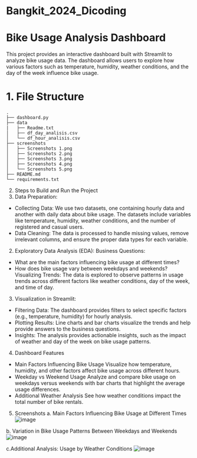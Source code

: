 # Bangkit_2024_Dicoding
# Bike Usage Analysis Dashboard
This project provides an interactive dashboard built with Streamlit to analyze bike usage data. The dashboard allows users to explore how various factors such as temperature, humidity, weather conditions, and the day of the week influence bike usage.

# 1. File Structure

```plaintext
.
├── dashboard.py
├── data
|   ├── Readme.txt
│   ├── df_day_analisis.csv
│   └── df_hour_analisis.csv
├── screenshots
│   ├── Screenshots 1.png
│   ├── Screenshots 2.png
│   ├── Screenshots 3.png
│   ├── Screenshots 4.png
│   └── Screenshots 5.png
├── README.md
└── requirements.txt
```
2. Steps to Build and Run the Project
1. Data Preparation:
- Collecting Data: We use two datasets, one containing hourly data and another with daily data about bike usage. The datasets include variables like temperature, humidity, weather conditions, and the number of registered and casual users.
- Data Cleaning: The data is processed to handle missing values, remove irrelevant columns, and ensure the proper data types for each variable.

2. Exploratory Data Analysis (EDA):
Business Questions:
- What are the main factors influencing bike usage at different times?
- How does bike usage vary between weekdays and weekends?
Visualizing Trends: The data is explored to observe patterns in usage trends across different factors like weather conditions, day of the week, and time of day.

3. Visualization in Streamlit:
- Filtering Data: The dashboard provides filters to select specific factors (e.g., temperature, humidity) for hourly analysis.
- Plotting Results: Line charts and bar charts visualize the trends and help provide answers to the business questions.
- Insights: The analysis provides actionable insights, such as the impact of weather and day of the week on bike usage patterns.

4. Dashboard Features
- Main Factors Influencing Bike Usage
Visualize how temperature, humidity, and other factors affect bike usage across different hours.
- Weekday vs Weekend Usage
Analyze and compare bike usage on weekdays versus weekends with bar charts that highlight the average usage differences.
- Additional Weather Analysis
See how weather conditions impact the total number of bike rentals.

5. Screenshots
a. Main Factors Influencing Bike Usage at Different Times
![image](https://github.com/user-attachments/assets/fa8db8b8-4fe1-46de-b79c-6e1406225ec0)

b. Variation in Bike Usage Patterns Between Weekdays and Weekends
![image](https://github.com/user-attachments/assets/ed8598f1-2b00-4d15-85b8-ca568632bd2f)

c.Additional Analysis: Usage by Weather Conditions
![image](https://github.com/user-attachments/assets/46a99a95-d7ae-4d2f-b666-d3a9230174d1)
